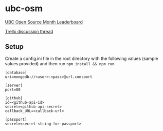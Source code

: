 # ubc-osm
[UBC Open Source Month Leaderboard](http://ec2-34-203-223-167.compute-1.amazonaws.com/)

[Trello discussion thread](https://trello.com/c/eNtLkekm/1-leaderboard-with-prizes)

## Setup
Create a config.ini file in the root directory with the following values (sample values provided) and then run `npm install && npm run`.

```
[database]
uri=mongodb://<user>:<pass>@url.com:port

[server]
port=80

[github]
id=<github-api-id>
secret=<github-api-secret>
callback_URL=<callback-url>

[passport]
secret=<secret-string-for-passport>
```
